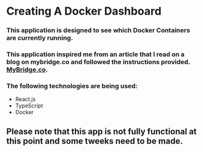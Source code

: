 # Creating A Docker Dashboard

### This application is designed to see which Docker Containers are currently running.

### This application inspired me from an article that I read on a blog on mybridge.co and followed the instructions provided. [MyBridge.co](https://auth0.com/blog/docker-dashboard-with-react-typescript-socketio/?utm_source=mybridge&utm_medium=web&utm_campaign=read_more).

### The following technologies are being used:
+ React.js
+ TypeScript
+ Docker


## Please note that this app is not fully functional at this point and some tweeks need to be made.
